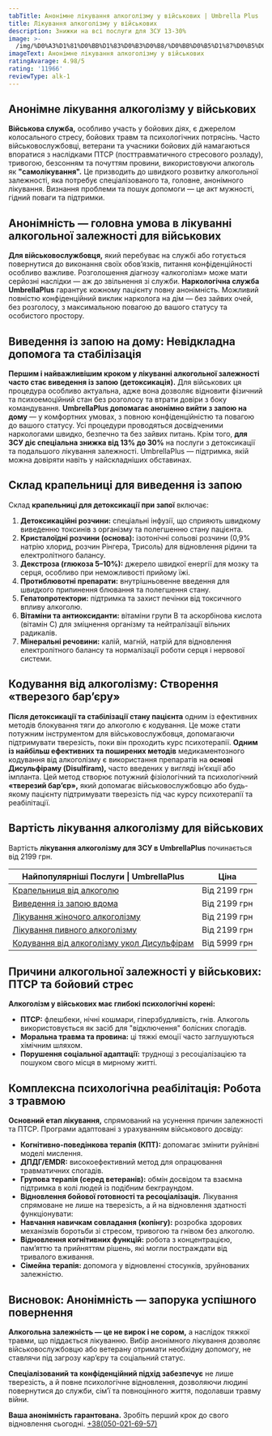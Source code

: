 ```yaml
---
tabTitle: Анонімне лікування алкоголізму у військових | Umbrella Plus | Від 2199 грн
title: Лікування алкоголізму у військових
description: Знижки на всі послуги для ЗСУ 13-30%
image: >-
  /img/%D0%A3%D1%81%D0%BB%D1%83%D0%B3%D0%B8/%D0%BB%D0%B5%D1%87%D0%B5%D0%BD%D0%B8%D0%B5%20%D0%B0%D0%BB%D0%BA%D0%BE%D0%B3%D0%BE%D0%BB%D0%B8%D0%B7%D0%BC%D0%B0%20%D1%83%20%D0%B2%D0%BE%D0%B5%D0%BD%D0%BD%D1%8B%D1%85.jpg
imageText: Анонімне лікування алкоголізму у військових
ratingAvarage: 4.98/5
rating: '11966'
reviewType: alk-1
---
```


## Анонімне лікування алкоголізму у військових

**Військова служба,** особливо участь у бойових діях, є джерелом колосального стресу, бойових травм та психологічних потрясінь. Часто військовослужбовці, ветерани та учасники бойових дій намагаються впоратися з наслідками ПТСР (посттравматичного стресового розладу), тривогою, безсонням та почуттям провини, використовуючи алкоголь як **"самолікування".** Це призводить до швидкого розвитку алкогольної залежності, яка потребує спеціалізованого та, головне, анонімного лікування. Визнання проблеми та пошук допомоги — це акт мужності, гідний поваги та підтримки.

## Анонімність — головна умова в лікуванні алкогольної залежності для військових

**Для військовослужбовця,** який перебуває на службі або готується повернутися до виконання своїх обов’язків, питання конфіденційності особливо важливе. Розголошення діагнозу «алкоголізм» може мати серйозні наслідки — аж до звільнення зі служби.
**Наркологічна служба UmbrellaPlus** гарантує кожному пацієнту повну анонімність. Можливий повністю конфіденційний виклик нарколога на дім — без зайвих очей, без розголосу, з максимальною повагою до вашого статусу та особистого простору.

## Виведення із запою на дому: Невідкладна допомога та стабілізація

**Першим і найважливішим кроком у лікуванні алкогольної залежності часто стає виведення із запою (детоксикація).** Для військових ця процедура особливо актуальна, адже вона дозволяє відновити фізичний та психоемоційний стан без розголосу та втрати довіри з боку командування.
**UmbrellaPlus допомагає анонімно вийти з запою на дому** — у комфортних умовах, з повною конфіденційністю та повагою до вашого статусу. Усі процедури проводяться досвідченими наркологами швидко, безпечно та без зайвих питань.
Крім того, **для ЗСУ діє спеціальна знижка від 13% до 30%** на послуги з детоксикації та подальшого лікування залежності. UmbrellaPlus — підтримка, якій можна довіряти навіть у найскладніших обставинах.

## Склад крапельниці для виведення із запою

Склад **крапельниці для детоксикації при запої** включає:

1. **Детоксикаційні розчини:** спеціальні інфузії, що сприяють швидкому виведенню токсинів з організму та полегшенню стану пацієнта.
2. **Кристалоїдні розчини (основа):** ізотонічні сольові розчини (0,9% натрію хлорид, розчин Рінгера, Трисоль) для відновлення рідини та електролітного балансу.
3. **Декстроза (глюкоза 5–10%):** джерело швидкої енергії для мозку та серця, особливо при неможливості прийому їжі.
4. **Протиблювотні препарати:** внутрішньовенне введення для швидкого припинення блювання та полегшення стану.
5. **Гепатопротектори:** підтримка та захист печінки від токсичного впливу алкоголю.
6. **Вітаміни та антиоксиданти:** вітаміни групи B та аскорбінова кислота (вітамін C) для зміцнення організму та нейтралізації вільних радикалів.
7. **Мінеральні речовини:** калій, магній, натрій для відновлення електролітного балансу та нормалізації роботи серця і нервової системи.

## Кодування від алкоголізму: Створення «тверезого бар’єру»

**Після детоксикації та стабілізації стану пацієнта** одним із ефективних методів блокування тяги до алкоголю є кодування. Це може стати потужним інструментом для військовослужбовця, допомагаючи підтримувати тверезість, поки він проходить курс психотерапії.
**Одним із найбільш ефективних та поширених методів** медикаментозного кодування від алкоголізму є використання препаратів на **основі Дисульфіраму (Disulfiram),** часто введених у вигляді ін’єкції або імпланта. Цей метод створює потужний фізіологічний та психологічний **«тверезий бар’єр»,** який допомагає військовослужбовцю або будь-якому пацієнту підтримувати тверезість під час курсу психотерапії та реабілітації.

## Вартість лікування алкоголізму для військових

Вартість **лікування алкоголізму для ЗСУ в UmbrellaPlus** починається від 2199 грн.

| Найпопулярніші Послуги \| UmbrellaPlus                                                          | Ціна         |
| ----------------------------------------------------------------------------------------------- | ------------ |
| [Крапельниця від алкоголю](kapelnica-ot-alkogolia-UmbrellaPlus-ua)                              | Від 2199 грн |
| [Виведення із запою вдома](Vivod-iz-zapoia-na-domy-UmbrellaPlus-ua)                             | Від 2199 грн |
| [Лікування жіночого алкоголізму](lechenie-jenskogo-alkogolizma-umbrellaplus-ua)                 | Від 2199 грн |
| [Лікування пивного алкоголізму](lechenie-pivnogo-alkogolizma-umbrellaplus-ua)                   | Від 2199 грн |
| [Кодування від алкоголізму укол Дисульфірам](kodirovka-ot-alkogolia-disulfiram-umbrellaplus-ua) | Від 5999 грн |

## Причини алкогольної залежності у військових: ПТСР та бойовий стрес

**Алкоголізм у військових має глибокі психологічні корені:**

* **ПТСР:** флешбеки, нічні кошмари, гіперзбудливість, гнів. Алкоголь використовується як засіб для "відключення" болісних спогадів.
* **Моральна травма та провина:** ці тяжкі емоції часто заглушуються хімічним шляхом.
* **Порушення соціальної адаптації:** труднощі з ресоціалізацією та пошуком свого місця в мирному житті.

## Комплексна психологічна реабілітація: Робота з травмою

**Основний етап лікування,** спрямований на усунення причин залежності та ПТСР. Програми адаптовані з урахуванням військового досвіду:

* **Когнітивно-поведінкова терапія (КПТ):** допомагає змінити руйнівні моделі мислення.
* **ДПДГ/EMDR:** високоефективний метод для опрацювання травматичних спогадів.
* **Групова терапія (серед ветеранів):** обмін досвідом та взаємна підтримка в колі людей із подібним бекграундом.
* **Відновлення бойової готовності та ресоціалізація.** Лікування спрямоване не лише на тверезість, а й на відновлення здатності функціонувати:
* **Навчання навичкам совладання (копінгу):** розробка здорових механізмів боротьби зі стресом, тривогою та гнівом без алкоголю.
* **Відновлення когнітивних функцій:** робота з концентрацією, пам’яттю та прийняттям рішень, які могли постраждати від тривалого вживання.
* **Сімейна терапія:** допомога у відновленні стосунків, зруйнованих залежністю.

## Висновок: Анонімність — запорука успішного повернення

**Алкогольна залежність — це не вирок і не сором,** а наслідок тяжкої травми, що піддається лікуванню. Вибір анонімного лікування дозволяє військовослужбовцю або ветерану отримати необхідну допомогу, не ставлячи під загрозу кар’єру та соціальний статус.

**Спеціалізований та конфіденційний підхід забезпечує** не лише тверезість, а й повне психологічне відновлення, дозволяючи людині повернутися до служби, сім’ї та повноцінного життя, подолавши травму війни.

**Ваша анонімність гарантована.** Зробіть перший крок до свого відновлення сьогодні. [+38(050-021-69-57)](tel:0500216957)
